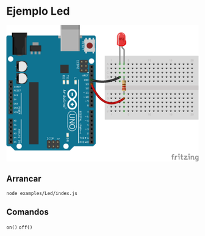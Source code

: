 # Ejemplo Led

![Image boards](https://github.com/jerosoler/MasterClass-Javascript-IOT/blob/master/docs/led.png)

## Arrancar
```
node examples/Led/index.js
```

## Comandos
`on()`
`off()`
